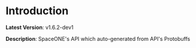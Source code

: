 # Introduction

**Latest Version**: v1.6.2-dev1


**Description**: SpaceONE's API which auto-generated from API's Protobuffs


